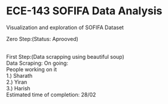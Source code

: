 # ECE-143 SOFIFA Data Analysis
Visualization and exploration of SOFIFA Dataset <br>

Zero Step:(Status: Aprooved)<br>
<br>

First Step:(Data scrapping using beautiful soup)<br>
Data Scraping: On going:<br>
People working on it<br>
1.) Sharath<br>
2.) Yiran<br>
3.) Harish<br>
Estimated time of completion: 28/02<br>
